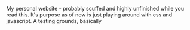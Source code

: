 My personal website - probably scuffed and highly unfinished while you read this. 
It's purpose as of now is just playing around with css and javascript. A testing grounds, basically
